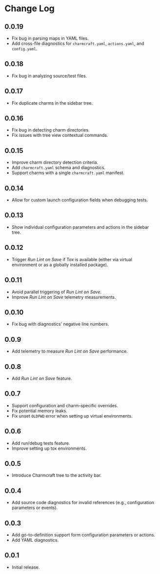 # Change Log

## 0.0.19

- Fix bug in parsing maps in YAML files.
- Add cross-file diagnostics for `charmcraft.yaml`, `actions.yaml`, and `config.yaml`.

## 0.0.18

- Fix bug in analyzing source/test files.

## 0.0.17

- Fix duplicate charms in the sidebar tree.

## 0.0.16

- Fix bug in detecting charm directories.
- Fix issues with tree view contextual commands.

## 0.0.15

- Improve charm directory detection criteria.
- Add `charmcraft.yaml` schema and diagnostics.
- Support charms with a single `charmcraft.yaml` manifest.

## 0.0.14

- Allow for custom launch configuration fields when debugging tests.

## 0.0.13

- Show individual configuration parameters and actions in the sidebar tree.

## 0.0.12

- Trigger *Run Lint on Save* if Tox is available (either via virtual environment or as a globally installed package).

## 0.0.11

- Avoid parallel triggering of *Run Lint on Save*.
- Improve *Run Lint on Save* telemetry measurements.

## 0.0.10

- Fix bug with diagnostics' negative line numbers.

## 0.0.9

- Add telemetry to measure *Run Lint on Save* performance.

## 0.0.8

- Add *Run Lint on Save* feature.

## 0.0.7

- Support configuration and charm-specific overrides.
- Fix potential memory leaks.
- Fix unset `OLDPWD` error when setting up virtual environments.

## 0.0.6

- Add run/debug tests feature.
- Improve setting up tox environments.

## 0.0.5

- Introduce Charmcraft tree to the activity bar.

## 0.0.4

- Add source code diagnostics for invalid references (e.g., configuration parameters or events).

## 0.0.3

- Add go-to-definition support form configuration parameters or actions.
- Add YAML diagnostics.

## 0.0.1

- Initial release.
